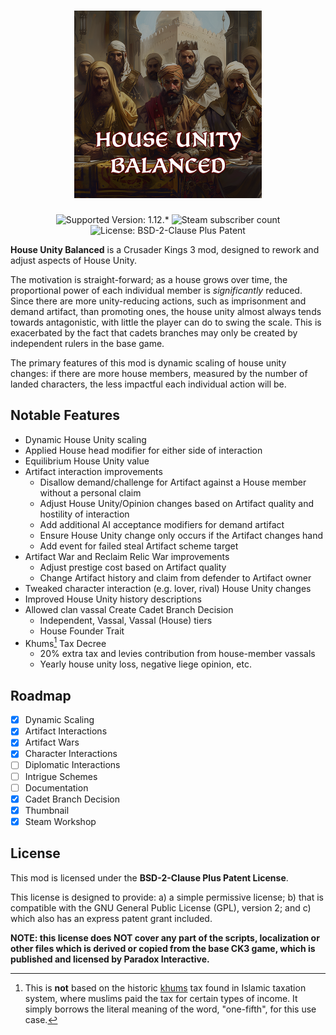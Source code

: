 <h1 align="center">
  <a href="https://steamcommunity.com/sharedfiles/filedetails/?id=3122203007">
    <img alt="House Unity Balanced" src="./mod/thumbnail.png" width="300">
  </a>
</h1>

<p align="center">
  <img src="https://img.shields.io/badge/supported_CK3_version-1.12.*-darkred" alt="Supported Version: 1.12.*">
  <img src="https://img.shields.io/steam/subscriptions/3122203007?label=steam%20subscribers&color=dodgerblue" alt="Steam subscriber count">
  <img src="https://img.shields.io/badge/license-BSD--2--Clause_Plus_Patent-green" alt="License: BSD-2-Clause Plus Patent">
</p>

**House Unity Balanced** is a Crusader Kings 3 mod, designed to rework and adjust aspects of House Unity.

The motivation is straight-forward; as a house grows over time, the proportional power of each individual member is _significantly_ reduced. Since there are more unity-reducing actions, such as imprisonment and demand artifact, than promoting ones, the house unity almost always tends towards antagonistic, with little the player can do to swing the scale. This is exacerbated by the fact that cadets branches may only be created by independent rulers in the base game.

The primary features of this mod is dynamic scaling of house unity changes: if there are more house members, measured by the number of landed characters, the less impactful each individual action will be.

## Notable Features

- Dynamic House Unity scaling
- Applied House head modifier for either side of interaction
- Equilibrium House Unity value
- Artifact interaction improvements
  - Disallow demand/challenge for Artifact against a House member without a personal claim
  - Adjust House Unity/Opinion changes based on Artifact quality and hostility of interaction
  - Add additional AI acceptance modifiers for demand artifact
  - Ensure House Unity change only occurs if the Artifact changes hand
  - Add event for failed steal Artifact scheme target
- Artifact War and Reclaim Relic War improvements
  - Adjust prestige cost based on Artifact quality
  - Change Artifact history and claim from defender to Artifact owner
- Tweaked character interaction (e.g. lover, rival) House Unity changes
- Improved House Unity history descriptions
- Allowed clan vassal Create Cadet Branch Decision
  - Independent, Vassal, Vassal (House) tiers
  - House Founder Trait
- Khums[^1] Tax Decree
  - 20% extra tax and levies contribution from house-member vassals
  - Yearly house unity loss, negative liege opinion, etc.

## Roadmap

- [x] Dynamic Scaling
- [x] Artifact Interactions
- [x] Artifact Wars
- [x] Character Interactions
- [ ] Diplomatic Interactions
- [ ] Intrigue Schemes
- [ ] Documentation
- [x] Cadet Branch Decision
- [x] Thumbnail
- [x] Steam Workshop

## License

This mod is licensed under the **BSD-2-Clause Plus Patent License**.

This license is designed to provide: a) a simple permissive license; b) that is compatible with the GNU General Public License (GPL), version 2; and c) which also has an express patent grant included.

 **NOTE: this license does NOT cover any part of the scripts, localization or other files which is derived or copied from the base CK3 game, which is published and licensed by Paradox Interactive.**

[^1]: This is **not** based on the historic [khums](https://en.wikipedia.org/wiki/Khums) tax found in Islamic taxation system, where muslims paid the tax for certain types of income. It simply borrows the literal meaning of the word, "one-fifth", for this use case.
